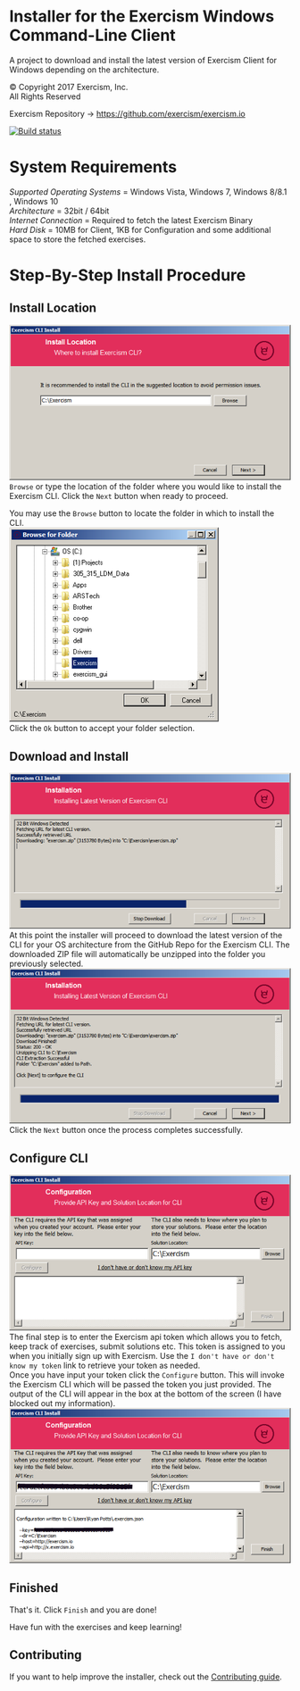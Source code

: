 # Installer for the Exercism Windows Command-Line Client
A project to download and install the latest version of Exercism Client for Windows depending on the architecture.

© Copyright 2017 Exercism, Inc.  
All Rights Reserved  

Exercism Repository -> https://github.com/exercism/exercism.io

[![Build status](https://ci.appveyor.com/api/projects/status/6b5cka3nm3r4vh8d?svg=true)](https://ci.appveyor.com/project/exercism/windows-installer)

# System Requirements  
  *Supported Operating Systems* = Windows Vista, Windows 7, Windows 8/8.1 , Windows 10  
  *Architecture* = 32bit / 64bit  
  *Internet Connection* = Required to fetch the latest Exercism Binary  
  *Hard Disk* = 10MB for Client, 1KB for Configuration and some additional space to store the fetched exercises.  
    
    
    


# Step-By-Step Install Procedure    
## Install Location  
 ![Install Location](img/installLocation.png)  
 `Browse` or type the location of the folder where you would like to install the Exercism CLI.  Click the `Next` button when ready to proceed.  
 
 You may use the `Browse` button to locate the folder in which to install the CLI.  
 ![browse](img/browse.png)  
Click the `Ok` button to accept your folder selection.

## Download and Install  
 ![Client Download Form](img/install.png)  
 At this point the installer will proceed to download the latest version of the CLI for your OS architecture from the GitHub Repo for the Exercism CLI.  The downloaded ZIP file will automatically be unzipped into the folder you previously selected.  
 ![download success](img/installFinish.png)  
 Click the `Next` button once the process completes successfully.  
 
## Configure CLI  
 ![Configure api token](img/configure.png)  
 The final step is to enter the Exercism api token which allows you to fetch, keep track of exercises, submit solutions etc.  This token is assigned to you when you initially sign up with Exercism.  Use the `I don't have or don't know my token` link to retrieve your token as needed.  
 Once you have input your token click the `Configure` button.  This will invoke the Exercism CLI which will be passed the token you just provided.  The output of the CLI will appear in the box at the bottom of the screen (I have blocked out my information).  
 ![finished](img/configureFinish.png)
 
## Finished  
That's it. Click `Finish` and you are done!
   
  
  
Have fun with the exercises and keep learning!


## Contributing

If you want to help improve the installer, check out the [Contributing guide](CONTRIBUTING.md).
